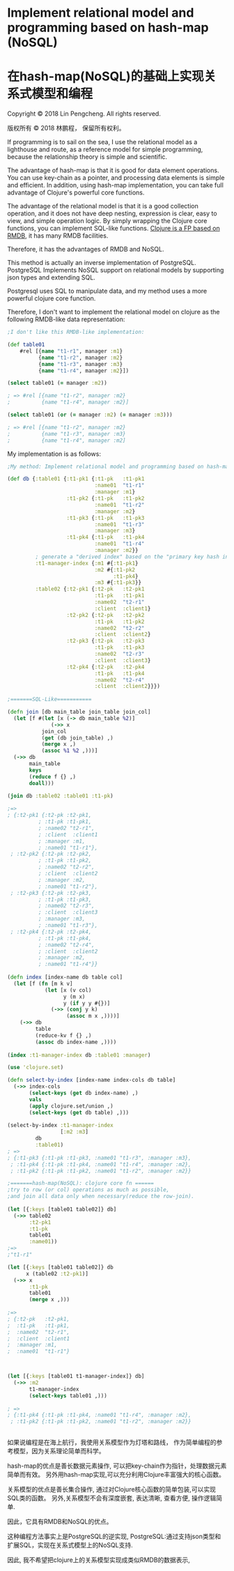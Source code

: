 # Implement relational model and programming based on hash-map (NoSQL)

# 在hash-map(NoSQL)的基础上实现关系式模型和编程

Copyright © 2018 Lin Pengcheng. All rights reserved.

版权所有 © 2018 林鹏程， 保留所有权利。

If programming is to sail on the sea, 
I use the relational model as a lighthouse and route, 
as a reference model for simple programming, 
because the relationship theory is simple and scientific.

The advantage of hash-map is that it is good for data element operations. 
You can use key-chain as a pointer, 
and processing data elements is simple and efficient. 
In addition, using hash-map implementation, 
you can take full advantage of Clojure's powerful core functions.

The advantage of the relational model is 
that it is a good collection operation, 
and it does not have deep nesting, 
expression is clear, easy to view, and simple operation logic.
By simply wrapping the Clojure core functions, 
you can implement SQL-like functions.
[Clojure is a FP based on RMDB](doc/Clojure_is_FP_based_on_RMDB.md),
it has many RMDB facilities.

Therefore, it has the advantages of RMDB and NoSQL.

This method is actually an inverse implementation of PostgreSQL.
PostgreSQL Implements NoSQL support on relational models 
by supporting json types and extending SQL.

Postgresql uses SQL to manipulate data,
and my method uses a more powerful clojure core function.

Therefore, I don't want to implement the relational model on clojure 
as the following RMDB-like data representation:

```clojure
;I don't like this RMDB-like implementation:

(def table01
    #rel [{name "t1-r1", manager :m1}
          {name "t1-r2", manager :m2}
          {name "t1-r3", manager :m3}
          {name "t1-r4", manager :m2}])

(select table01 (= manager :m2))

; => #rel [{name "t1-r2", manager :m2}
;          {name "t1-r4", manager :m2}] 

(select table01 (or (= manager :m2) (= manager :m3)))

; => #rel [{name "t1-r2", manager :m2}
;          {name "t1-r3", manager :m3}
;          {name "t1-r4", manager :m2] 
```

My implementation is as follows:

```clojure
;My method: Implement relational model and programming based on hash-map (NoSQL)

(def db {:table01 {:t1-pk1 {:t1-pk   :t1-pk1
                            :name01  "t1-r1"
                            :manager :m1}
                   :t1-pk2 {:t1-pk   :t1-pk2
                            :name01  "t1-r2"
                            :manager :m2}
                   :t1-pk3 {:t1-pk   :t1-pk3
                            :name01  "t1-r3"
                            :manager :m3}
                   :t1-pk4 {:t1-pk   :t1-pk4
                            :name01  "t1-r4"
                            :manager :m2}}
         ; generate a "derived index" based on the "primary key hash index".
         :t1-manager-index {:m1 #{:t1-pk1}
                            :m2 #{:t1-pk2 
                                  :t1-pk4}
                            :m3 #{:t1-pk3}}                 
         :table02 {:t2-pk1 {:t2-pk   :t2-pk1
                            :t1-pk   :t1-pk1
                            :name02  "t2-r1"
                            :client  :client1}
                   :t2-pk2 {:t2-pk   :t2-pk2
                            :t1-pk   :t1-pk2
                            :name02  "t2-r2"
                            :client  :client2}
                   :t2-pk3 {:t2-pk   :t2-pk3
                            :t1-pk   :t1-pk3
                            :name02  "t2-r3"
                            :client  :client3}
                   :t2-pk4 {:t2-pk   :t2-pk4
                            :t1-pk   :t1-pk4
                            :name02  "t2-r4"
                            :client  :client2}}})
                            
;=======SQL-Like===========    

(defn join [db main_table join_table join_col]
  (let [f #(let [x (-> db main_table %2)]
              (->> x
		   join_col
		   (get (db join_table) ,)
		   (merge x ,)
		   (assoc %1 %2 ,)))]
  (->> db
       main_table  
       keys
       (reduce f {} ,)
       doall)))  
	   
(join db :table02 :table01 :t1-pk)

;=>
; {:t2-pk1 {:t2-pk :t2-pk1, 
          ; :t1-pk :t1-pk1, 
          ; :name02 "t2-r1",
          ; :client  :client1          
          ; :manager :m1, 
          ; :name01 "t1-r1"},  
 ; :t2-pk2 {:t2-pk :t2-pk2, 
          ; :t1-pk :t1-pk2, 
          ; :name02 "t2-r2", 
          ; :client  :client2          
          ; :manager :m2, 
          ; :name01 "t1-r2"}, 
 ; :t2-pk3 {:t2-pk :t2-pk3, 
          ; :t1-pk :t1-pk3, 
          ; :name02 "t2-r3", 
          ; :client  :client3          
          ; :manager :m3, 
          ; :name01 "t1-r3"}, 
 ; :t2-pk4 {:t2-pk :t2-pk4, 
          ; :t1-pk :t1-pk4, 
          ; :name02 "t2-r4", 
          ; :client  :client2          
          ; :manager :m2, 
          ; :name01 "t1-r4"}} 
          
(defn index [index-name db table col]
  (let [f (fn [m k v]
            (let [x (v col)
                  y (m x)
                  y (if y y #{})] 
              (->> (conj y k)
                   (assoc m x ,))))]
    (->> db
         table 
         (reduce-kv f {} ,)
         (assoc db index-name ,)))) 
    
(index :t1-manager-index db :table01 :manager)

(use 'clojure.set)

(defn select-by-index [index-name index-cols db table]
  (->> index-cols
       (select-keys (get db index-name) ,)
       vals
       (apply clojure.set/union ,)
       (select-keys (get db table) ,)))  
	   
(select-by-index :t1-manager-index 
                 [:m2 :m3] 
		 db 
		 :table01)
; =>
; {:t1-pk3 {:t1-pk :t1-pk3, :name01 "t1-r3", :manager :m3}, 
 ; :t1-pk4 {:t1-pk :t1-pk4, :name01 "t1-r4", :manager :m2}, 
 ; :t1-pk2 {:t1-pk :t1-pk2, :name01 "t1-r2", :manager :m2}}   

;=======hash-map(NoSQL): clojure core fn ======
;try to row (or col) operations as much as possible, 
;and join all data only when necessary(reduce the row-join).
        
(let [{:keys [table01 table02]} db]
  (->> table02
       :t2-pk1
       :t1-pk
       table01
       :name01))
;=>
;"t1-r1"

(let [{:keys [table01 table02]} db
      x (table02 :t2-pk1)]
  (->> x  
       :t1-pk
       table01
       (merge x ,)))
 
;=>
; {:t2-pk   :t2-pk1, 
;  :t1-pk   :t1-pk1, 
;  :name02  "t2-r1", 
;  :client  :client1          
;  :manager :m1, 
;  :name01  "t1-r1"} 



(let [{:keys [table01 t1-manager-index]} db]
  (->> :m2
       t1-manager-index
       (select-keys table01 ,)))
  
; =>
; {:t1-pk4 {:t1-pk :t1-pk4, :name01 "t1-r4", :manager :m2}, 
 ; :t1-pk2 {:t1-pk :t1-pk2, :name01 "t1-r2", :manager :m2}}
 
```

如果说编程是在海上航行，我使用关系模型作为灯塔和路线，
作为简单编程的参考模型，因为关系理论简单而科学。

hash-map的优点是善长数据元素操作, 可以把key-chain作为指针，处理数据元素简单而有效。
另外用hash-map实现,可以充分利用Clojure丰富强大的核心函数。

关系模型的优点是善长集合操作, 通过对Clojure核心函数的简单包装,可以实现SQL类的函数。
另外,关系模型不会有深度嵌套, 表达清晰, 查看方便, 操作逻辑简单.

因此，它具有RMDB和NoSQL的优点。

这种编程方法事实上是PostgreSQL的逆实现,
PostgreSQL:通过支持json类型和扩展SQL，实现在关系式模型上的NoSQL支持.

因此, 我不希望把clojure上的关系模型实现成类似RMDB的数据表示, 
